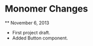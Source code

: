 Monomer Changes
===============

** November 6, 2013

* First project draft.
* Added Button component.
